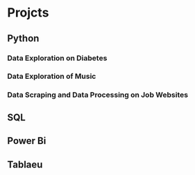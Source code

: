 # Projcts

## Python
### Data Exploration on Diabetes
### Data Exploration of Music 
### Data Scraping and Data Processing on Job Websites

## SQL

## Power Bi

## Tablaeu

